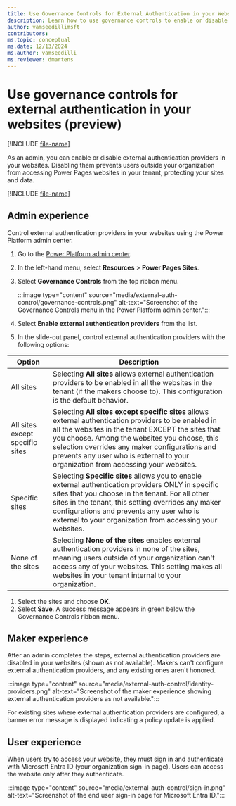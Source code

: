 ```yaml
---
title: Use Governance Controls for External Authentication in your Websites (preview)
description: Learn how to use governance controls to enable or disable external authentication providers in your Power Pages websites.
author: vamseedillimsft
contributors:
ms.topic: conceptual
ms.date: 12/13/2024
ms.author: vamseedilli
ms.reviewer: dmartens
---
```


# Use governance controls for external authentication in your websites (preview)

[!INCLUDE [file-name](~/../shared-content/shared/preview-includes/preview-banner.md)]

As an admin, you can enable or disable external authentication providers in your websites. Disabling them prevents users outside your organization from accessing Power Pages websites in your tenant, protecting your sites and data.

[!INCLUDE [file-name](~/../shared-content/shared/preview-includes/preview-note-pp.md)]

## Admin experience

Control external authentication providers in your websites using the Power Platform admin center.

1. Go to the [Power Platform admin center](https://aka.ms/ppac).
1. In the left-hand menu, select **Resources** > **Power Pages Sites**.
1. Select **Governance Controls** from the top ribbon menu.

    :::image type="content" source="media/external-auth-control/governance-controls.png" alt-text="Screenshot of the Governance Controls menu in the Power Platform admin center.":::

1. Select **Enable external authentication providers** from the list.
1. In the slide-out panel, control external authentication providers with the following options:

| **Option** | **Description** |
|----|----|
| All sites | Selecting **All sites** allows external authentication providers to be enabled in all the websites in the tenant (if the makers choose to). This configuration is the default behavior. |
| All sites except specific sites | Selecting **All sites except specific sites** allows external authentication providers to be enabled in all the websites in the tenant EXCEPT the sites that you choose. Among the websites you choose, this selection overrides any maker configurations and prevents any user who is external to your organization from accessing your websites. |
| Specific sites | Selecting **Specific sites** allows you to enable external authentication providers ONLY in specific sites that you choose in the tenant. For all other sites in the tenant, this setting overrides any maker configurations and prevents any user who is external to your organization from accessing your websites. |
| None of the sites | Selecting **None of the sites** enables external authentication providers in none of the sites, meaning users outside of your organization can't access any of your websites. This setting makes all websites in your tenant internal to your organization. |

1. Select the sites and choose **OK**.
1. Select **Save**. A success message appears in green below the Governance Controls ribbon menu.

## Maker experience

After an admin completes the steps, external authentication providers are disabled in your websites (shown as not available). Makers can't configure external authentication providers, and any existing ones aren't honored.

:::image type="content" source="media/external-auth-control/identity-providers.png" alt-text="Screenshot of the maker experience showing external authentication providers as not available.":::

For existing sites where external authentication providers are configured, a banner error message is displayed indicating a policy update is applied.

## User experience

When users try to access your website, they must sign in and authenticate with Microsoft Entra ID (your organization sign-in page). Users can access the website only after they authenticate.

:::image type="content" source="media/external-auth-control/sign-in.png" alt-text="Screenshot of the end user sign-in page for Microsoft Entra ID.":::
